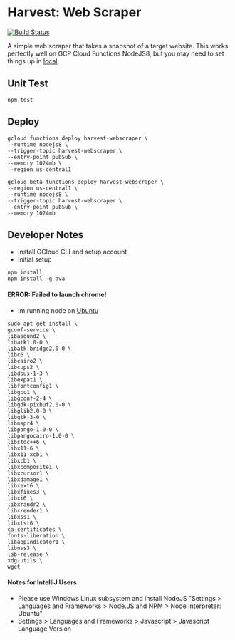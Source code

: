 # Harvest: Web Scraper
[![Build Status](https://travis-ci.org/kwler/harvest-webscraper.svg?branch=master)](https://travis-ci.org/kwler/harvest-webscraper)

A simple web scraper that takes a snapshot of a target website. This works perfectly well on GCP Cloud Functions NodeJS8, but you may need to set things up in [local](https://github.com/GoogleChrome/puppeteer/blob/master/docs/troubleshooting.md). 

## Unit Test
```
npm test
```

## Deploy
```
gcloud functions deploy harvest-webscraper \
--runtime nodejs8 \
--trigger-topic harvest-webscraper \
--entry-point pubSub \
--memory 1024mb \
--region us-central1

gcloud beta functions deploy harvest-webscraper \
--region us-central1 \
--runtime nodejs8 \
--trigger-topic harvest-webscraper \
--entry-point pubSub \
--memory 1024mb
```

## Developer Notes
- install GCloud CLI and setup account
- initial setup
```
npm install
npm install -g ava
```

#### ERROR: Failed to launch chrome!
- im running node on [Ubuntu](https://github.com/GoogleChrome/puppeteer/blob/master/docs/troubleshooting.md)
```
sudo apt-get install \
gconf-service \
libasound2 \
libatk1.0-0 \
libatk-bridge2.0-0 \
libc6 \
libcairo2 \
libcups2 \
libdbus-1-3 \
libexpat1 \
libfontconfig1 \
libgcc1 \
libgconf-2-4 \
libgdk-pixbuf2.0-0 \
libglib2.0-0 \
libgtk-3-0 \
libnspr4 \
libpango-1.0-0 \
libpangocairo-1.0-0 \
libstdc++6 \
libx11-6 \
libx11-xcb1 \
libxcb1 \
libxcomposite1 \
libxcursor1 \
libxdamage1 \
libxext6 \
libxfixes3 \
libxi6 \
libxrandr2 \
libxrender1 \
libxss1 \
libxtst6 \
ca-certificates \
fonts-liberation \
libappindicator1 \
libnss3 \
lsb-release \
xdg-utils \
wget
```

#### Notes for IntelliJ Users
- Please use Windows Linux subsystem and install NodeJS "Settings > Languages and Frameworks > Node.JS and NPM > Node Interpreter: Ubuntu"
- Settings > Languages and Frameworks > Javascript > Javascript Language Version

